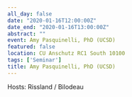 ```yaml
---
all_day: false
date: "2020-01-16T12:00:00Z"
date_end: "2020-01-16T13:00:00Z"
abstract: "" 
event: Amy Pasquinelli, PhD (UCSD) 
featured: false
location: CU Anschutz RC1 South 10100 
tags: ['Seminar']
title: Amy Pasquinelli, PhD (UCSD) 
---
```

Hosts: Rissland / Bilodeau 
